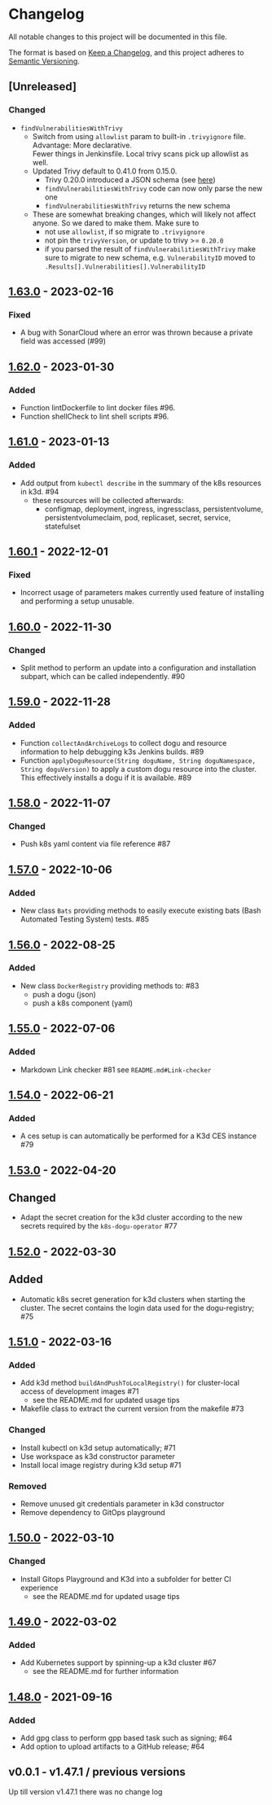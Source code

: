 # Changelog

All notable changes to this project will be documented in this file.

The format is based on [Keep a Changelog](https://keepachangelog.com/en/1.0.0/),
and this project adheres to [Semantic Versioning](https://semver.org/spec/v2.0.0.html).

## [Unreleased]
### Changed
- `findVulnerabilitiesWithTrivy`
  - Switch from using `allowlist` param to built-in `.trivyignore` file. Advantage: More declarative.  
    Fewer things in Jenkinsfile. Local trivy scans pick up allowlist as well.
  - Updated Trivy default to 0.41.0 from 0.15.0.
    - Trivy 0.20.0 introduced a JSON schema (see [here](https://github.com/aquasecurity/trivy/discussions/1050))
    - `findVulnerabilitiesWithTrivy` code can now only parse the new one
    - `findVulnerabilitiesWithTrivy` returns the new schema 
  - These are somewhat breaking changes, which will likely not affect anyone. So we dared to make them. Make sure to
    - not use `allowlist`, if so migrate to `.trivyignore`
    - not pin the `trivyVersion`, or update to trivy >= `0.20.0`
    - if you parsed the result of `findVulnerabilitiesWithTrivy` make sure to migrate to new schema, 
      e.g. `VulnerabilityID` moved to `.Results[].Vulnerabilities[].VulnerabilityID`

## [1.63.0](https://github.com/cloudogu/ces-build-lib/releases/tag/1.63.0) - 2023-02-16
### Fixed
- A bug with SonarCloud where an error was thrown because a private field was accessed (#99)

## [1.62.0](https://github.com/cloudogu/ces-build-lib/releases/tag/1.62.0) - 2023-01-30
### Added
- Function lintDockerfile to lint docker files #96.
- Function shellCheck to lint shell scripts #96.

## [1.61.0](https://github.com/cloudogu/ces-build-lib/releases/tag/1.61.0) - 2023-01-13
### Added
- Add output from `kubectl describe` in the summary of the k8s resources in k3d. #94
  - these resources will be collected afterwards:
    - configmap, deployment, ingress, ingressclass, persistentvolume, persistentvolumeclaim, pod, replicaset, secret, service, statefulset
    
## [1.60.1](https://github.com/cloudogu/ces-build-lib/releases/tag/1.60.1) - 2022-12-01
### Fixed
- Incorrect usage of parameters makes currently used feature of installing and performing a setup unusable.

## [1.60.0](https://github.com/cloudogu/ces-build-lib/releases/tag/1.60.0) - 2022-11-30
### Changed
- Split method to perform an update into a configuration and installation subpart, which can be called independently. #90

## [1.59.0](https://github.com/cloudogu/ces-build-lib/releases/tag/1.59.0) - 2022-11-28
### Added
- Function `collectAndArchiveLogs` to collect dogu and resource information to help debugging k3s Jenkins builds. #89 
- Function `applyDoguResource(String doguName, String doguNamespace, String doguVersion)` to apply a custom dogu 
  resource into the cluster. This effectively installs a dogu if it is available. #89 

## [1.58.0](https://github.com/cloudogu/ces-build-lib/releases/tag/1.58.0) - 2022-11-07
### Changed
- Push k8s yaml content via file reference #87

## [1.57.0](https://github.com/cloudogu/ces-build-lib/releases/tag/1.57.0) - 2022-10-06
### Added
- New class `Bats` providing methods to easily execute existing bats (Bash Automated Testing System) tests. #85

## [1.56.0](https://github.com/cloudogu/ces-build-lib/releases/tag/1.56.0) - 2022-08-25
### Added
- New class `DockerRegistry` providing methods to: #83
  - push a dogu (json)
  - push a k8s component (yaml)

## [1.55.0](https://github.com/cloudogu/ces-build-lib/releases/tag/1.55.0) - 2022-07-06
### Added
- Markdown Link checker #81 see `README.md#Link-checker`

## [1.54.0](https://github.com/cloudogu/ces-build-lib/releases/tag/1.54.0) - 2022-06-21
### Added
- A ces setup is can automatically be performed for a K3d CES instance #79

## [1.53.0](https://github.com/cloudogu/ces-build-lib/releases/tag/1.53.0) - 2022-04-20
## Changed
- Adapt the secret creation for the k3d cluster according to the new secrets required by the `k8s-dogu-operator` #77

## [1.52.0](https://github.com/cloudogu/ces-build-lib/releases/tag/1.52.0) - 2022-03-30
## Added
- Automatic k8s secret generation for k3d clusters when starting the cluster. The secret contains
the login data used for the dogu-registry; #75

## [1.51.0](https://github.com/cloudogu/ces-build-lib/releases/tag/1.51.0) - 2022-03-16
### Added
- Add k3d method `buildAndPushToLocalRegistry()` for cluster-local access of development images #71
    - see the README.md for updated usage tips
- Makefile class to extract the current version from the makefile #73

### Changed
- Install kubectl on k3d setup automatically; #71
- Use workspace as k3d constructor parameter
- Install local image registry during k3d setup #71

### Removed
- Remove unused git credentials parameter in k3d constructor
- Remove dependency to GitOps playground

## [1.50.0](https://github.com/cloudogu/ces-build-lib/releases/tag/1.50.0) - 2022-03-10
### Changed
- Install Gitops Playground and K3d into a subfolder for better CI experience
  - see the README.md for updated usage tips 

## [1.49.0](https://github.com/cloudogu/ces-build-lib/releases/tag/1.49.0) - 2022-03-02
### Added
- Add Kubernetes support by spinning-up a k3d cluster #67
  - see the README.md for further information

## [1.48.0](https://github.com/cloudogu/ces-build-lib/releases/tag/1.48.0) -  2021-09-16
### Added
- Add gpg class to perform gpp based task such as signing; #64
- Add option to upload artifacts to a GitHub release; #64

## v0.0.1 - v1.47.1 / previous versions

Up till version v1.47.1 there was no change log
